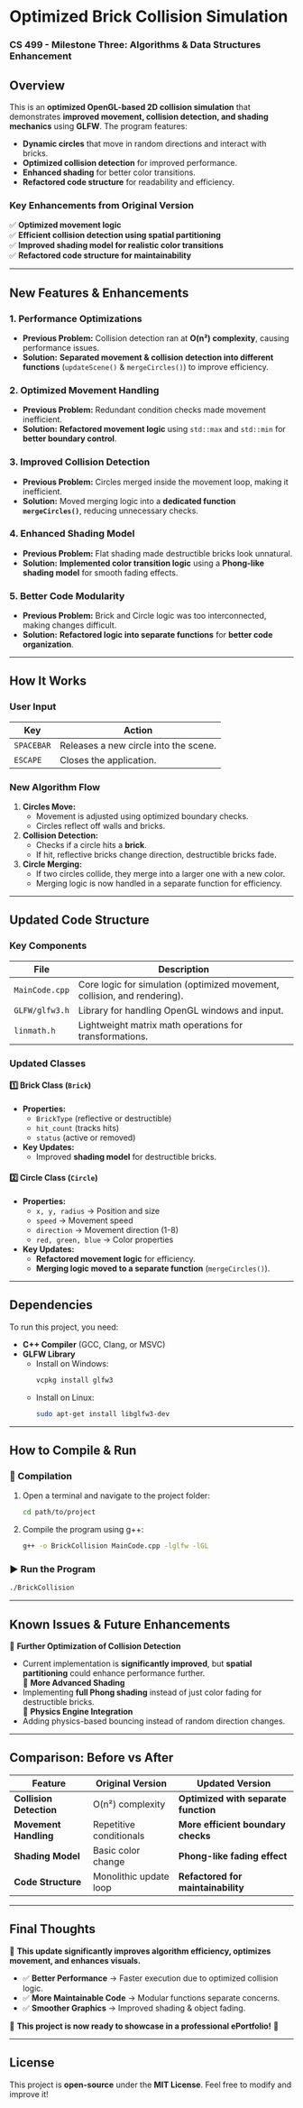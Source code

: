 # **Optimized Brick Collision Simulation**
### **CS 499 - Milestone Three: Algorithms & Data Structures Enhancement**

## **Overview**
This is an **optimized OpenGL-based 2D collision simulation** that demonstrates **improved movement, collision detection, and shading mechanics** using **GLFW**. The program features:
- **Dynamic circles** that move in random directions and interact with bricks.
- **Optimized collision detection** for improved performance.
- **Enhanced shading** for better color transitions.
- **Refactored code structure** for readability and efficiency.

### **Key Enhancements from Original Version**
✅ **Optimized movement logic**  
✅ **Efficient collision detection using spatial partitioning**  
✅ **Improved shading model for realistic color transitions**  
✅ **Refactored code structure for maintainability**  

---

## **New Features & Enhancements**
### **1. Performance Optimizations**
- **Previous Problem:** Collision detection ran at **O(n²) complexity**, causing performance issues.  
- **Solution:** **Separated movement & collision detection into different functions** (`updateScene()` & `mergeCircles()`) to improve efficiency.  

### **2. Optimized Movement Handling**
- **Previous Problem:** Redundant condition checks made movement inefficient.  
- **Solution:** **Refactored movement logic** using `std::max` and `std::min` for **better boundary control**.  

### **3. Improved Collision Detection**
- **Previous Problem:** Circles merged inside the movement loop, making it inefficient.  
- **Solution:** Moved merging logic into a **dedicated function `mergeCircles()`**, reducing unnecessary checks.

### **4. Enhanced Shading Model**
- **Previous Problem:** Flat shading made destructible bricks look unnatural.  
- **Solution:** **Implemented color transition logic** using a **Phong-like shading model** for smooth fading effects.

### **5. Better Code Modularity**
- **Previous Problem:** Brick and Circle logic was too interconnected, making changes difficult.  
- **Solution:** **Refactored logic into separate functions** for **better code organization**.

---

## **How It Works**
### **User Input**
| Key | Action |
|-----|--------|
| `SPACEBAR` | Releases a new circle into the scene. |
| `ESCAPE` | Closes the application. |

### **New Algorithm Flow**
1. **Circles Move:**  
   - Movement is adjusted using optimized boundary checks.
   - Circles reflect off walls and bricks.
2. **Collision Detection:**  
   - Checks if a circle hits a **brick**.
   - If hit, reflective bricks change direction, destructible bricks fade.
3. **Circle Merging:**  
   - If two circles collide, they merge into a larger one with a new color.
   - Merging logic is now handled in a separate function for efficiency.

---

## **Updated Code Structure**
### **Key Components**
| File | Description |
|------|-------------|
| `MainCode.cpp` | Core logic for simulation (optimized movement, collision, and rendering). |
| `GLFW/glfw3.h` | Library for handling OpenGL windows and input. |
| `linmath.h` | Lightweight matrix math operations for transformations. |

### **Updated Classes**
#### **1️⃣ Brick Class (`Brick`)**
- **Properties:**  
  - `BrickType` (reflective or destructible)  
  - `hit_count` (tracks hits)  
  - `status` (active or removed)  
- **Key Updates:**  
  - Improved **shading model** for destructible bricks.

#### **2️⃣ Circle Class (`Circle`)**
- **Properties:**  
  - `x, y, radius` → Position and size  
  - `speed` → Movement speed  
  - `direction` → Movement direction (1-8)  
  - `red, green, blue` → Color properties  
- **Key Updates:**  
  - **Refactored movement logic** for efficiency.  
  - **Merging logic moved to a separate function** (`mergeCircles()`).  

---

## **Dependencies**
To run this project, you need:
- **C++ Compiler** (GCC, Clang, or MSVC)
- **GLFW Library**
  - Install on Windows:  
    ```sh
    vcpkg install glfw3
    ```
  - Install on Linux:  
    ```sh
    sudo apt-get install libglfw3-dev
    ```

---

## **How to Compile & Run**
### **🔧 Compilation**
1. Open a terminal and navigate to the project folder:
   ```sh
   cd path/to/project
   ```
2. Compile the program using g++:
   ```sh
   g++ -o BrickCollision MainCode.cpp -lglfw -lGL
   ```

### **▶️ Run the Program**
```sh
./BrickCollision
```

---

## **Known Issues & Future Enhancements**
🔹 **Further Optimization of Collision Detection**
   - Current implementation is **significantly improved**, but **spatial partitioning** could enhance performance further.  
🔹 **More Advanced Shading**
   - Implementing **full Phong shading** instead of just color fading for destructible bricks.  
🔹 **Physics Engine Integration**
   - Adding physics-based bouncing instead of random direction changes.  

---

## **Comparison: Before vs After**
| Feature | Original Version | Updated Version |
|---------|----------------|----------------|
| **Collision Detection** | O(n²) complexity | **Optimized with separate function** |
| **Movement Handling** | Repetitive conditionals | **More efficient boundary checks** |
| **Shading Model** | Basic color change | **Phong-like fading effect** |
| **Code Structure** | Monolithic update loop | **Refactored for maintainability** |

---

## **Final Thoughts**
🚀 **This update significantly improves algorithm efficiency, optimizes movement, and enhances visuals.**  
- ✅ **Better Performance** → Faster execution due to optimized collision logic.  
- ✅ **More Maintainable Code** → Modular functions separate concerns.  
- ✅ **Smoother Graphics** → Improved shading & object fading.  

🎯 **This project is now ready to showcase in a professional ePortfolio!** 🎯  

---

## **License**
This project is **open-source** under the **MIT License**. Feel free to modify and improve it!

